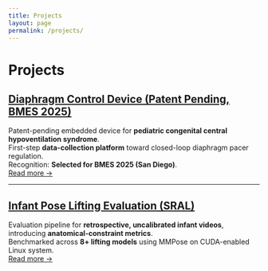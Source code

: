 ```yaml
---
title: Projects
layout: page
permalink: /projects/
---
```


# Projects

## [Diaphragm Control Device (Patent Pending, BMES 2025)](/projects/diaphragm-control/)
Patent-pending embedded device for **pediatric congenital central hypoventilation syndrome**.  
First-step **data-collection platform** toward closed-loop diaphragm pacer regulation.  
Recognition: **Selected for BMES 2025 (San Diego)**.  
[Read more →](/projects/diaphragm-control/)

---

## [Infant Pose Lifting Evaluation (SRAL)](/projects/infant-pose-pipeline/)
Evaluation pipeline for **retrospective, uncalibrated infant videos**, introducing **anatomical-constraint metrics**.  
Benchmarked across **8+ lifting models** using MMPose on CUDA-enabled Linux system.  
[Read more →](/projects/infant-pose-pipeline/)
